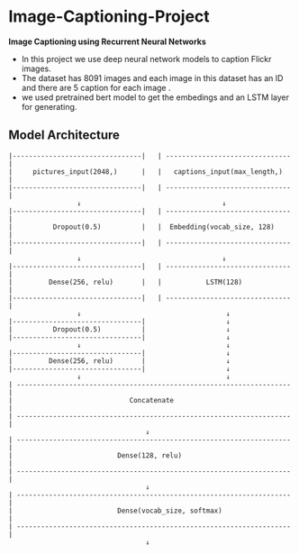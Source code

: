# Image-Captioning-Project
**Image Captioning using Recurrent Neural Networks**

- In this project we use deep neural network models to caption Flickr images.
- The dataset has 8091 images and each image in this dataset has an ID and there are 5 caption for each image .
- we used pretrained bert model to get the embedings and an LSTM layer for generating.


## Model Architecture

```
|--------------------------------|   | -------------------------------|
|     pictures_input(2048,)      |   |   captions_input(max_length,)  |
|--------------------------------|   | -------------------------------|
                 ↓                                   ↓               
|--------------------------------|   | -------------------------------|
|          Dropout(0.5)          |   |  Embedding(vocab_size, 128)    |
|--------------------------------|   | -------------------------------|
                 ↓                                   ↓
|--------------------------------|   | -------------------------------|
|         Dense(256, relu)       |   |           LSTM(128)            |
|--------------------------------|   | -------------------------------|
                 ↓                                    ↓
|--------------------------------|                    ↓
|          Dropout(0.5)          |                    ↓    
|--------------------------------|                    ↓
                 ↓                                    ↓   
|--------------------------------|                    ↓
|         Dense(256, relu)       |                    ↓
|--------------------------------|                    ↓
                 ↓                                    ↓
| --------------------------------------------------------------------|
|                             Concatenate                             |
| --------------------------------------------------------------------|
                                  ↓
| --------------------------------------------------------------------|
|                          Dense(128, relu)                           |
| --------------------------------------------------------------------|
                                  ↓
| --------------------------------------------------------------------|
|                          Dense(vocab_size, softmax)                 |
| --------------------------------------------------------------------|
                                  ↓
```

